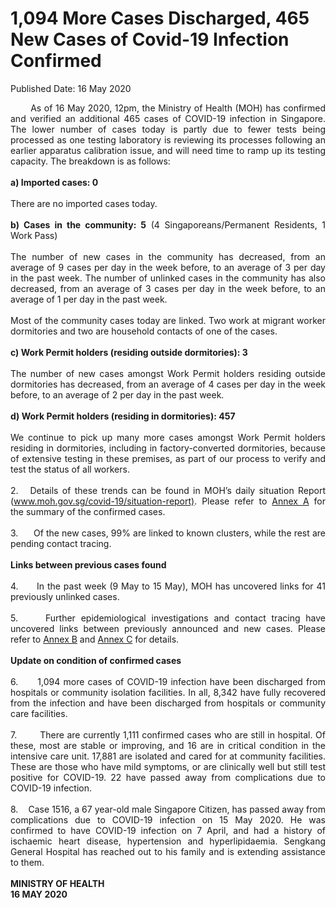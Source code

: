 <html>
    <meta http-equiv="Content-Type" content="text/html; charset=utf-8"/>
    <meta charset="utf-8"/>
    <title>1,094 More Cases Discharged, 465 New Cases of Covid-19 Infection Confirmed</title>
    <body><h1>1,094 More Cases Discharged, 465 New Cases of Covid-19 Infection Confirmed</h1>
    <p>Published Date: 16 May 2020</p> <p style="text-align: justify;">&nbsp; &nbsp; &nbsp; &nbsp;As of 16 May 2020, 12pm, the Ministry of Health (MOH) has confirmed and verified an additional 465 cases of COVID-19 infection in Singapore. The lower number of cases today is partly due to fewer tests being processed as one testing laboratory is reviewing its processes following an earlier apparatus calibration issue, and will need time to ramp up its testing capacity. The breakdown is as follows:&nbsp;<br><br><strong>a) Imported cases: 0<br></strong><br>There are no imported cases today.&nbsp;<br><br><strong>b) Cases in the community: 5</strong> (4 Singaporeans/Permanent Residents, 1 Work Pass)<br><br>The number of new cases in the community has decreased, from an average of 9 cases per day in the week before, to an average of 3 per day in the past week. The number of unlinked cases in the community has also decreased, from an average of 3 cases per day in the week before, to an average of 1 per day in the past week.&nbsp;<br><br>Most of the community cases today are linked. Two work at migrant worker dormitories and two are household contacts of one of the cases.&nbsp;<br><br><strong>c) Work Permit holders (residing outside dormitories): 3<br></strong><br>The number of new cases amongst Work Permit holders residing outside dormitories has decreased, from an average of 4 cases per day in the week before, to an average of 2 per day in the past week.&nbsp;<br><br><strong>d) Work Permit holders (residing in dormitories): 457<br></strong><br>We continue to pick up many more cases amongst Work Permit holders residing in dormitories, including in factory-converted dormitories, because of extensive testing in these premises, as part of our process to verify and test the status of all workers.&nbsp;<br><br>2.&nbsp; &nbsp;Details of these trends can be found in MOH’s daily situation Report (<a href="http://www.moh.gov.sg/covid-19/situation-report)" title="" class="" target="">www.moh.gov.sg/covid-19/situation-report)</a>. Please refer to <a href="/docs/librariesprovider5/default-document-library/annex-a7582813453ca40c5af1447b069e8b0ad.pdf?sfvrsn=65cb90f4_0" title="Annex A">Annex A</a>&nbsp;for the summary of the confirmed cases.&nbsp;<br><br>3.&nbsp; &nbsp; &nbsp; Of the new cases, 99% are linked to known clusters, while the rest are pending contact tracing.&nbsp;<br><br><strong>Links between previous cases found<br></strong><br>4.&nbsp; &nbsp; &nbsp; In the past week (9 May to 15 May), MOH has uncovered links for 41 previously unlinked cases.&nbsp;<br><br>5.&nbsp; &nbsp; &nbsp;Further epidemiological investigations and contact tracing have uncovered links between previously announced and new cases. Please refer to <a href="/docs/librariesprovider5/default-document-library/annex-baf7bf67228e64c43860e7aa4a2f7b1e9.pdf?sfvrsn=deaa0c6a_0" title="Annex B">Annex B</a>&nbsp;and <a href="/docs/librariesprovider5/default-document-library/annex-cb29003596cdd4ce4afd9859f87ddfaa9.pdf?sfvrsn=18048920_0" title="Annex C">Annex C</a>&nbsp;for details.<br><br><strong>Update on condition of confirmed cases<br></strong><br>6.&nbsp; &nbsp; &nbsp; 1,094 more cases of COVID-19 infection have been discharged from hospitals or community isolation facilities. In all, 8,342 have fully recovered from the infection and have been discharged from hospitals or community care facilities.&nbsp;<br><br>7.&nbsp; &nbsp; &nbsp; &nbsp; There are currently 1,111 confirmed cases who are still in hospital. Of these, most are stable or improving, and 16 are in critical condition in the intensive care unit. 17,881 are isolated and cared for at community facilities. These are those who have mild symptoms, or are clinically well but still test positive for COVID-19. 22 have passed away from complications due to COVID-19 infection.&nbsp;<br><br>8.&nbsp; &nbsp; Case 1516, a 67 year-old male Singapore Citizen, has passed away from complications due to COVID-19 infection on 15 May 2020. He was confirmed to have COVID-19 infection on 7 April, and had a history of ischaemic heart disease, hypertension and hyperlipidaemia. Sengkang General Hospital has reached out to his family and is extending assistance to them.<br><br><strong>MINISTRY OF HEALTH<br>16 MAY 2020</strong></p></body>
</html>